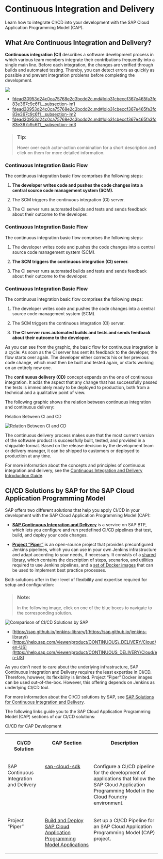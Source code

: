 <!-- loiofdead30953d24c0ca75768e2c3bcdd2c -->

# Continuous Integration and Delivery

Learn how to integrate CI/CD into your development with the SAP Cloud Application Programming Model \(CAP\).

 <a name="loio31cbeccf367e465fa3fc83e367c9c6f1"/>

<!-- loio31cbeccf367e465fa3fc83e367c9c6f1 -->

## What Are Continuous Integration and Delivery?

**Continuous integration \(CI\)** describes a software development process in which various team members integrate their contributions frequently into a single main line. Before each integration, the changes are verified through builds and automated testing. Thereby, you can detect errors as quickly as possible and prevent integration problems before completing the development.



![](images/Image_Map_CI_CD_Basic_Flow_c205ab7.png)

-   [fdead30953d24c0ca75768e2c3bcdd2c.md\#loio31cbeccf367e465fa3fc83e367c9c6f1\_\_subsection-im1](Continuous_Integration_and_Delivery_fdead30.md#loio31cbeccf367e465fa3fc83e367c9c6f1__subsection-im1)
-   [fdead30953d24c0ca75768e2c3bcdd2c.md\#loio31cbeccf367e465fa3fc83e367c9c6f1\_\_subsection-im2](Continuous_Integration_and_Delivery_fdead30.md#loio31cbeccf367e465fa3fc83e367c9c6f1__subsection-im2)
-   [fdead30953d24c0ca75768e2c3bcdd2c.md\#loio31cbeccf367e465fa3fc83e367c9c6f1\_\_subsection-im3](Continuous_Integration_and_Delivery_fdead30.md#loio31cbeccf367e465fa3fc83e367c9c6f1__subsection-im3)



### 

> ### Tip:  
> Hover over each actor-action combination for a short description and click on them for more detailed information.



### Continuous Integration Basic Flow

The continuous integration basic flow comprises the following steps:

1.  **The developer writes code and pushes the code changes into a central source code management system \(SCM\).**

2.  The SCM triggers the continuous integration \(CI\) server.

3.  The CI server runs automated builds and tests and sends feedback about their outcome to the developer.




### Continuous Integration Basic Flow

The continuous integration basic flow comprises the following steps:

1.  The developer writes code and pushes the code changes into a central source code management system \(SCM\).

2.  **The SCM triggers the continuous integration \(CI\) server.**

3.  The CI server runs automated builds and tests and sends feedback about their outcome to the developer.




### Continuous Integration Basic Flow

The continuous integration basic flow comprises the following steps:

1.  The developer writes code and pushes the code changes into a central source code management system \(SCM\).

2.  The SCM triggers the continuous integration \(CI\) server.

3.  **The CI server runs automated builds and tests and sends feedback about their outcome to the developer.**




As you can see from the graphic, the basic flow for continuous integration is a cycle: As soon as the CI server has sent its feedback to the developer, the flow starts over again. The developer either corrects his or her previous code change, which must then be built and tested again, or starts working on an entirely new one.

The **continuous delivery \(CD\)** concept expands on the one of continuous integration. It adds the aspect that any change that has successfully passed the tests is immediately ready to be deployed to production, both from a technical and a qualitative point of view.

The following graphic shows the relation between continuous integration and continuous delivery:

   
  
Relation Between CI and CD

 ![Relation Between CI and CD](images/Continuous_Integration_vs_Continuous_Delivery_dd91996.png "Relation Between CI and CD") 

The continuous delivery process makes sure that the most current version of the software product is successfully built, tested, and provided in a shippable format. Based on the release decision by the development team or delivery manager, it can be shipped to customers or deployed to production at any time.

For more information about the concepts and principles of continuous integration and delivery, see the [Continuous Integration and Delivery Introduction Guide](https://help.sap.com/viewer/Continuous-Integration-and-Delivery-Introduction-Guide/7fc38a80cda446ef856c01f748dbede8.html).

 <a name="loio862ec834e72842a6b027d8d1518055dd"/>

<!-- loio862ec834e72842a6b027d8d1518055dd -->

## CI/CD Solutions by SAP for the SAP Cloud Application Programming Model

SAP offers two different solutions that help you apply CI/CD in your development with the SAP Cloud Application Programming Model \(CAP\):

-   [**SAP Continuous Integration and Delivery**](https://help.sap.com/viewer/product/CONTINUOUS_DELIVERY/Cloud/en-US) is a service on SAP BTP, which lets you configure and run predefined CI/CD pipelines that test, build, and deploy your code changes.

-   [**Project “Piper”**](http://help.sap.com/disclaimer?site=https://sap.github.io/jenkins-library/) is an open-source project that provides preconfigured Jenkins pipelines, which you can use in your own Jenkins infrastructure and adapt according to your needs, if necessary. It consists of a [shared library](http://help.sap.com/disclaimer?site=https://github.com/SAP/jenkins-library), which contains the description of steps, scenarios, and utilities required to use Jenkins pipelines, and a [set of Docker images](http://help.sap.com/disclaimer?site=https://github.com/SAP/devops-docker-images) that can be used to implement best practice processes.


Both solutions offer in their level of flexibility and expertise required for setup and configuration:



> ### Note:  
> In the following image, click on one of the blue boxes to navigate to the corresponding solution.

![Comparison of CI/CD Solutions by SAP](images/Image_Map_CI_CD_Solutions_d3f04fd.png)

-   [https://sap.github.io/jenkins-library/](https://sap.github.io/jenkins-library/)
-   [https://help.sap.com/viewer/product/CONTINUOUS\_DELIVERY/Cloud/en-US](https://help.sap.com/viewer/product/CONTINUOUS_DELIVERY/Cloud/en-US)



As you don’t need to care about the underlying infrastructure, SAP Continuous Integration and Delivery requires the least expertise in CI/CD. Therefore, however, its flexibility is limited. Project “Piper” Docker images can be used out-of-the-box. However, this offering depends on Jenkins as underlying CI/CD tool.

For more information about the CI/CD solutions by SAP, see [SAP Solutions for Continuous Integration and Delivery](https://help.sap.com/viewer/Continuous-Integration-and-Delivery-by-SAP).

The following links guide you to the SAP Cloud Application Programming Model \(CAP\) sections of our CI/CD solutions:

<a name="loio862ec834e72842a6b027d8d1518055dd__table_nvb_fzj_vnb"/>CI/CD for CAP Development


<table>
<tr>
<th valign="top">

CI/CD Solution



</th>
<th valign="top">

CAP Section



</th>
<th valign="top">

Description



</th>
</tr>
<tr>
<td valign="top">

SAP Continuous Integration and Delivery



</td>
<td valign="top">

 [sap-cloud-sdk](https://help.sap.com/viewer/SAP-Cloud-Platform-Continuous-Integration-and-Delivery/bfe48a4b12ed41868f92fa564829f752.html) 



</td>
<td valign="top">

Configure a CI/CD pipeline for the development of applications that follow the SAP Cloud Application Programming Model in the Cloud Foundry environment.



</td>
</tr>
<tr>
<td valign="top">

Project “Piper”



</td>
<td valign="top">

 [Build and Deploy SAP Cloud Application Programming Model Applications](https://sap.github.io/jenkins-library/scenarios/CAP_Scenario/) 



</td>
<td valign="top">

Set up a CI/CD Pipeline for an SAP Cloud Application Programming Model \(CAP\) project.



</td>
</tr>
</table>

